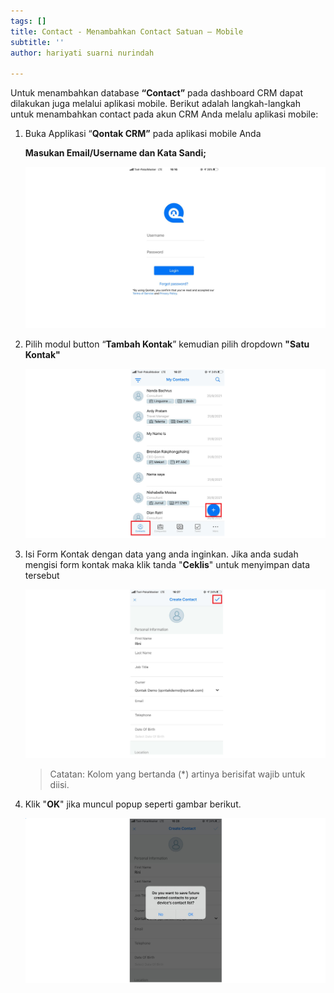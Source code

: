 ```yaml
---
tags: []
title: Contact - Menambahkan Contact Satuan – Mobile
subtitle: ''
author: hariyati suarni nurindah

---
```

Untuk menambahkan database **“Contact”** pada dashboard CRM dapat dilakukan juga melalui aplikasi mobile. Berikut adalah langkah-langkah untuk menambahkan contact pada akun CRM Anda melalu aplikasi mobile:

1. Buka Applikasi “**Qontak CRM”** pada aplikasi mobile Anda

   **Masukan Email/Username dan Kata Sandi;**

   ![](/uploads/kontakmobile.PNG)
2. Pilih modul button “**Tambah Kontak**” kemudian pilih dropdown **"Satu Kontak"**

   ![](/uploads/satuankontakmobile.PNG)
3. Isi Form Kontak dengan data yang anda inginkan. Jika anda sudah mengisi form kontak maka klik tanda "**Ceklis**" untuk menyimpan data tersebut

   ![](/uploads/satuankontakmobile1.PNG)

   > Catatan: Kolom yang bertanda (*) artinya berisifat wajib untuk diisi.
4. Klik "**OK**" jika muncul popup seperti gambar berikut.

   ![](/uploads/satuankontakmobile2.PNG)